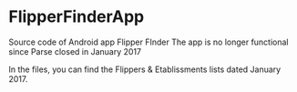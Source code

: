 # FlipperFinderApp
Source code of Android app Flipper FInder
The app is no longer functional since Parse closed in January 2017

In the files, you can find the Flippers & Etablissments lists dated January 2017.
